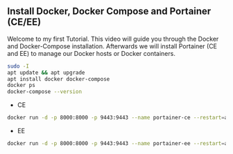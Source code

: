## Install Docker, Docker Compose and Portainer (CE/EE)
Welcome to my first Tutorial. This video will guide you through the Docker and Docker-Compose installation. Afterwards we will install Portainer (CE and EE) to manage our Docker hosts or Docker containers.

```bash
sudo -I
apt update && apt upgrade
apt install docker docker-compose
docker ps
docker-compose --version
```
* CE
```bash
docker run -d -p 8000:8000 -p 9443:9443 --name portainer-ce --restart=always -v /var/run/docker.sock:/var/run/docker.sock -v portainer_data_ce:/data portainer/portainer-ce:latest
```
* EE
```bash
docker run -d -p 8000:8000 -p 9443:9443 --name portainer-ee --restart=always -v /var/run/docker.sock:/var/run/docker.sock -v portainer_data_ee:/data portainer/portainer-ee:latest
```

